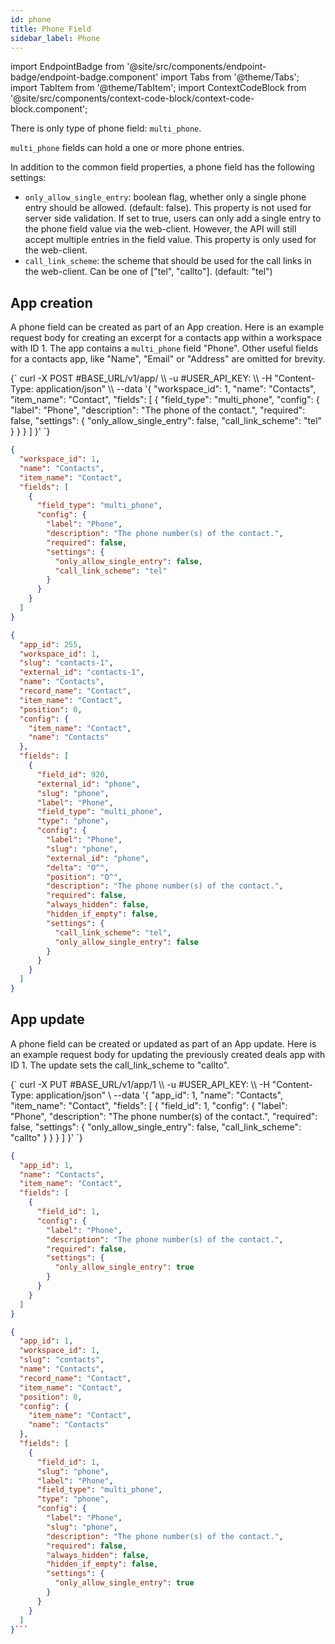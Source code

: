 ```yaml
---
id: phone
title: Phone Field
sidebar_label: Phone
---
```


import EndpointBadge from '@site/src/components/endpoint-badge/endpoint-badge.component'
import Tabs from '@theme/Tabs';
import TabItem from '@theme/TabItem';
import ContextCodeBlock from '@site/src/components/context-code-block/context-code-block.component';

There is only type of phone field: `multi_phone`.

`multi_phone` fields can hold a one or more phone entries.

In addition to the common field properties, a phone field has the following settings:

- `only_allow_single_entry`: boolean flag, whether only a single phone entry should be allowed. (default: false). This property is not used for server side validation. If set to true, users can only add a single entry to the phone field value via the web-client. However, the API will still accept multiple entries in the field value. This property is only used for the web-client.
- `call_link_scheme`: the scheme that should be used for the call links in the web-client. Can be one of ["tel", "callto"]. (default: "tel")

## App creation

<EndpointBadge method="POST" url="https://api.tapeapp.com/v1/app" />

A phone field can be created as part of an App creation. Here is an example request body for creating an excerpt for a contacts app within a workspace with ID 1.
The app contains a `multi_phone` field "Phone". Other useful fields for a contacts app, like "Name", "Email" or "Address" are omitted for brevity.

<Tabs defaultValue="curl">

<TabItem value="curl" label="cURL">
<ContextCodeBlock language="shell" title='➡️      Request'>
{`
curl -X POST #BASE_URL/v1/app/ \\
   -u #USER_API_KEY: \\
   -H "Content-Type: application/json" \\
   --data '{
    "workspace_id": 1,
    "name": "Contacts",
    "item_name": "Contact",
    "fields": [
      {
        "field_type": "multi_phone",
        "config": {
          "label": "Phone",
          "description": "The phone of the contact.",
          "required": false,
          "settings": {
            "only_allow_single_entry": false,
            "call_link_scheme": "tel"
          }
        }
      }
    ] 
  }'
`}
</ContextCodeBlock>
</TabItem>

<TabItem value="json" label="JSON">

```json title="➡️      Request">
{
  "workspace_id": 1,
  "name": "Contacts",
  "item_name": "Contact",
  "fields": [
    {
      "field_type": "multi_phone",
      "config": {
        "label": "Phone",
        "description": "The phone number(s) of the contact.",
        "required": false,
        "settings": {
          "only_allow_single_entry": false,
          "call_link_scheme": "tel"
        }
      }
    }
  ]
}
```

</TabItem>
</Tabs>

```json title="⬅️      Response"
{
  "app_id": 255,
  "workspace_id": 1,
  "slug": "contacts-1",
  "external_id": "contacts-1",
  "name": "Contacts",
  "record_name": "Contact",
  "item_name": "Contact",
  "position": 0,
  "config": {
    "item_name": "Contact",
    "name": "Contacts"
  },
  "fields": [
    {
      "field_id": 920,
      "external_id": "phone",
      "slug": "phone",
      "label": "Phone",
      "field_type": "multi_phone",
      "type": "phone",
      "config": {
        "label": "Phone",
        "slug": "phone",
        "external_id": "phone",
        "delta": "O^",
        "position": "O^",
        "description": "The phone number(s) of the contact.",
        "required": false,
        "always_hidden": false,
        "hidden_if_empty": false,
        "settings": {
          "call_link_scheme": "tel",
          "only_allow_single_entry": false
        }
      }
    }
  ]
}
```

## App update

<EndpointBadge method="PUT" url="https://api.tapeapp.com/v1/app/{appId}" />

A phone field can be created or updated as part of an App update. Here is an example request body for updating the previously created deals app with ID 1.
The update sets the call_link_scheme to "callto".

<Tabs defaultValue="curl">

<TabItem value="curl" label="cURL">
<ContextCodeBlock language="shell" title='➡️      Request'>
{`
curl -X PUT #BASE_URL/v1/app/1 \\
  -u #USER_API_KEY: \\
   -H "Content-Type: application/json" \
   --data '{
    "app_id": 1,
    "name": "Contacts",
    "item_name": "Contact",
    "fields": [
      {
        "field_id": 1,
        "config": {
          "label": "Phone",
          "description": "The phone number(s) of the contact.",
          "required": false,
          "settings": {
            "only_allow_single_entry": false,
            "call_link_scheme": "callto"
          }
        }
      }
    ] 
  }'
`}
</ContextCodeBlock>
</TabItem>

<TabItem value="json" label="JSON">

```json title="➡️      Request">
{
  "app_id": 1,
  "name": "Contacts",
  "item_name": "Contact",
  "fields": [
    {
      "field_id": 1,
      "config": {
        "label": "Phone",
        "description": "The phone number(s) of the contact.",
        "required": false,
        "settings": {
          "only_allow_single_entry": true
        }
      }
    }
  ]
}
```

</TabItem>
</Tabs>

````json title="⬅️      Response"
{
  "app_id": 1,
  "workspace_id": 1,
  "slug": "contacts",
  "name": "Contacts",
  "record_name": "Contact",
  "item_name": "Contact",
  "position": 0,
  "config": {
    "item_name": "Contact",
    "name": "Contacts"
  },
  "fields": [
    {
      "field_id": 1,
      "slug": "phone",
      "label": "Phone",
      "field_type": "multi_phone",
      "type": "phone",
      "config": {
        "label": "Phone",
        "slug": "phone",
        "description": "The phone number(s) of the contact.",
        "required": false,
        "always_hidden": false,
        "hidden_if_empty": false,
        "settings": {
          "only_allow_single_entry": true
        }
      }
    }
  ]
}```

````
